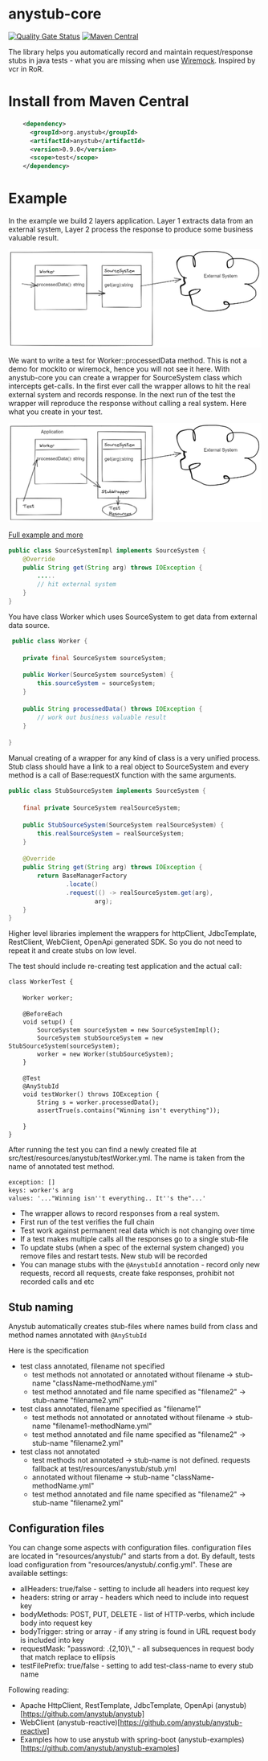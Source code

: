 # anystub-core   

[![Quality Gate Status](https://sonarcloud.io/api/project_badges/measure?project=anystub_anystub-core&metric=alert_status)](https://sonarcloud.io/summary/new_code?id=anystub_anystub-core)
[![Maven Central](https://maven-badges.herokuapp.com/maven-central/org.anystub/anystub-core/badge.svg)](https://maven-badges.herokuapp.com/maven-central/org.anystub/anystub-core)

The library helps you automatically record and maintain request/response stubs in java tests - what you are missing when use [Wiremock](https://wiremock.org/). Inspired by vcr in RoR.

Install from Maven Central 
===

``` xml
    <dependency>
      <groupId>org.anystub</groupId>
      <artifactId>anystub</artifactId>
      <version>0.9.0</version>
      <scope>test</scope>
    </dependency>
```



Example
===

In the example we build 2 layers application. Layer 1 extracts data from an external system, Layer 2 process the response to produce
some business valuable result.

![Basic application](img/app-descr.png)

We want to write a test for Worker::processedData method. This is not a demo for mockito or wiremock, hence you will not see it here.
With anystub-core you can create a wrapper for SourceSystem class which intercepts get-calls. In the first ever call the
wrapper allows to hit the real external system and records response. In the next run of the test the wrapper will reproduce
the response without calling a real system. Here what you create in your test. 

![Basic application](img/app-descr-test.png)

[Full example and more](https://github.com/anystub/anystub-examples/tree/main/plain2/src/main/java/org/anystub/examples) 


``` java
public class SourceSystemImpl implements SourceSystem {
    @Override
    public String get(String arg) throws IOException {
        .....
        // hit external system
    }
}
```

You have class Worker which uses SourceSystem to get data from external data source.

``` java 
 public class Worker {

    private final SourceSystem sourceSystem;

    public Worker(SourceSystem sourceSystem) {
        this.sourceSystem = sourceSystem;
    }

    public String processedData() throws IOException {
        // work out business valuable result
    }

}
```

Manual creating of a wrapper for any kind of class is a very unified process. Stub class should have a link to a real
object to SourceSystem and every method is a call of Base:requestX function with the same arguments. 

``` java
public class StubSourceSystem implements SourceSystem {

    final private SourceSystem realSourceSystem;

    public StubSourceSystem(SourceSystem realSourceSystem) {
        this.realSourceSystem = realSourceSystem;
    }

    @Override
    public String get(String arg) throws IOException {
        return BaseManagerFactory
                .locate()
                .request(() -> realSourceSystem.get(arg),
                        arg);
    }
}

```

Higher level libraries implement the wrappers for httpClient, JdbcTemplate, RestClient, WebClient, OpenApi generated SDK. 
So you do not need to repeat it and create stubs on low level. 

The test should include re-creating test application and the actual call:

```
class WorkerTest {

    Worker worker;

    @BeforeEach
    void setup() {
        SourceSystem sourceSystem = new SourceSystemImpl();
        SourceSystem stubSourceSystem = new StubSourceSystem(sourceSystem);
        worker = new Worker(stubSourceSystem);
    }

    @Test
    @AnyStubId
    void testWorker() throws IOException {
        String s = worker.processedData();
        assertTrue(s.contains("Winning isn't everything"));

    }
}
```
After running the test you can find a newly created file at src/test/resources/anystub/testWorker.yml. The name is taken 
from the name of annotated test method.

```
exception: []
keys: worker's arg
values: '..."Winning isn''t everything.. It''s the"...'
```

- The wrapper allows to record responses from a real system.
- First run of the test verifies the full chain
- Test work against permanent real data which is not changing over time
- If a test makes multiple calls all the responses go to a single stub-file
- To update stubs (when a spec of the external system changed) you remove files and restart tests. New stub will be recorded
- You can manage stubs with the `@AnystubId` annotation - record only new requests, record all requests, create fake responses, 
prohibit not recorded calls and etc


## Stub naming 

Anystub automatically creates stub-files where names build from class and method names annotated with `@AnyStubId`

Here is the specification
- test class annotated, filename not specified
  - test methods not annotated or annotated without filename -> stub-name "className-methodName.yml"
  - test method annotated and file name specified as "filename2" -> stub-name "filename2.yml"  
- test class annotated, filename specified as "filename1"
  - test methods not annotated or annotated without filename -> stub-name "filename1-methodName.yml"
  - test method annotated and file name specified as "filename2" -> stub-name "filename2.yml"
- test class not annotated
  - test methods not annotated -> stub-name is not defined. requests fallback at test/resources/anystub/stub.yml
  - annotated without filename -> stub-name "className-methodName.yml"
  - test method annotated and file name specified as "filename2" -> stub-name "filename2.yml"

## Configuration files

You can change some aspects with configuration files. configuration files are located in "resources/anystub/" and starts from a dot.
By default, tests load configuration from "resources/anystub/.config.yml". 
These are available settings:

- allHeaders: true/false - setting to include all headers into request key
- headers: string or array - headers which need to include into request key
- bodyMethods: POST, PUT, DELETE - list of HTTP-verbs, which include body into request key 
- bodyTrigger: string or array - if any string is found in URL request body is included into key  
- requestMask: "password: .{2,10}\\," - all subsequences in request body that match replace to ellipsis
- testFilePrefix: true/false - setting to add test-class-name to every stub name


Following reading:
- Apache HttpClient, RestTemplate, JdbcTemplate, OpenApi (anystub)[https://github.com/anystub/anystub]
- WebClient (anystub-reactive)[https://github.com/anystub/anystub-reactive]
- Examples how to use anystub with spring-boot (anystub-examples)[https://github.com/anystub/anystub-examples]
